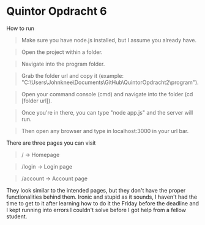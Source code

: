 # Quintor Opdracht 6

How to run

> Make sure you have node.js installed, but I assume you already have.

> Open the project within a folder.

> Navigate into the program folder.

> Grab the folder url and copy it (example: "C:\Users\Johnknee\Documents\GitHub\QuintorOpdracht2\program").

> Open your command console (cmd) and navigate into the folder (cd [folder url]).

> Once you're in there, you can type "node app.js" and the server will run.

> Then open any browser and type in localhost:3000 in your url bar.

There are three pages you can visit
> / -> Homepage

> /login -> Login page

> /account -> Account page

They look similar to the intended pages, but they don't have the proper functionalities behind them. Ironic and stupid as it sounds, I haven't had the time to get to it after learning how to do it the Friday before the deadline and I kept running into errors I couldn't solve before I got help from a fellow student.
